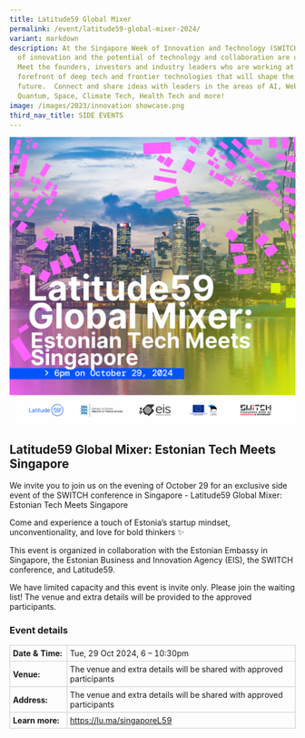```yaml
---
title: Latitude59 Global Mixer
permalink: /event/latitude59-global-mixer-2024/
variant: markdown
description: At the Singapore Week of Innovation and Technology (SWITCH) sparks
  of innovation and the potential of technology and collaboration are unleashed.
  Meet the founders, investors and industry leaders who are working at the
  forefront of deep tech and frontier technologies that will shape the
  future.  Connect and share ideas with leaders in the areas of AI, Web3,
  Quantum, Space, Climate Tech, Health Tech and more!
image: /images/2023/innovation showcase.png
third_nav_title: SIDE EVENTS
---
```

![Graphic with text: Latitude59 Global Mixer: Estonian Tech Meets Singapore](/images/2024/Graphics_Side_Events/2024_side_event_latitude59.png)

##  Latitude59 Global Mixer: Estonian Tech Meets Singapore
We invite you to join us on the evening of October 29 for an exclusive side event of the SWITCH conference in Singapore - Latitude59 Global Mixer: Estonian Tech Meets Singapore

Come and experience a touch of Estonia’s startup mindset, unconventionality, and love for bold thinkers ✨

This event is organized in collaboration with the Estonian Embassy in Singapore, the Estonian Business and Innovation Agency (EIS), the SWITCH conference, and Latitude59.

We have limited capacity and this event is invite only. Please join the waiting list! The venue and extra details will be provided to the approved participants.

### Event details
<table style="border-collapse: collapse; width: 100%;">
      <tbody><tr>
        <td style="width: 20%; border: 1px solid #CCCCCC; padding: 5px; font-weight: bold; text-align: left; vertical-align: middle;">Date &amp; Time:</td>
        <td style="border: 1px solid #CCCCCC; padding: 5px; text-align: left; vertical-align: middle;">Tue, 29 Oct 2024, 6 – 10:30pm</td>
      </tr>
      <tr>
        <td style="width: 20%; border: 1px solid #CCCCCC; padding: 5px; font-weight: bold; text-align: left; vertical-align: middle;">Venue:</td>
        <td style="border: 1px solid #CCCCCC; padding: 5px; text-align: left; vertical-align: middle;">The venue and extra details will be shared with approved participants</td>
      </tr>
      <tr>
        <td style="width: 20%; border: 1px solid #CCCCCC; padding: 5px; font-weight: bold; text-align: left; vertical-align: middle;">Address:</td>
        <td style="border: 1px solid #CCCCCC; padding: 5px; text-align: left; vertical-align: middle;">The venue and extra details will be shared with approved participants</td>
      </tr>
      <tr>
        <td style="width: 20%; border: 1px solid #CCCCCC; padding: 5px; font-weight: bold; text-align: left; vertical-align: middle;">Learn more:</td>
        <td style="border: 1px solid #CCCCCC; padding: 5px; text-align: left; vertical-align: middle;"><a target="_blank" href="https://lu.ma/singaporeL59">https://lu.ma/singaporeL59</a></td>
      </tr>
    </tbody></table>